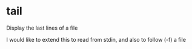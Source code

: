 # tail

Display the last lines of a file

I would like to extend this to read from stdin, and also to follow (-f) a file
